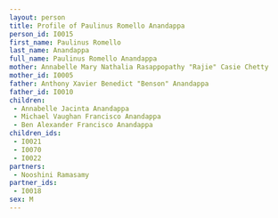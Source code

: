 ```yaml
---
layout: person
title: Profile of Paulinus Romello Anandappa
person_id: I0015
first_name: Paulinus Romello
last_name: Anandappa
full_name: Paulinus Romello Anandappa
mother: Annabelle Mary Nathalia Rasappopathy "Rajie" Casie Chetty
mother_id: I0005
father: Anthony Xavier Benedict "Benson" Anandappa
father_id: I0010
children:
 - Annabelle Jacinta Anandappa
 - Michael Vaughan Francisco Anandappa
 - Ben Alexander Francisco Anandappa
children_ids:
 - I0021
 - I0070
 - I0022
partners:
 - Nooshini Ramasamy
partner_ids:
 - I0018
sex: M
---
```



